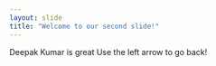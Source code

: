 ```yaml
---
layout: slide
title: "Welcome to our second slide!"
---
```

Deepak Kumar is great
Use the left arrow to go back!
